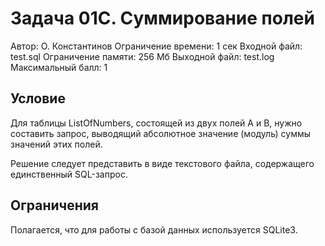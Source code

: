 # Задача 01C. Суммирование полей

Автор: О. Константинов Ограничение времени: 1 сек
Входной файл: test.sql Ограничение памяти: 256 Мб
Выходной файл: test.log
Максимальный балл: 1

## Условие

Для таблицы ListOfNumbers, состоящей из двух полей A и B, нужно составить запрос, выводящий абсолютное значение (модуль) суммы значений этих полей.

Решение следует представить в виде текстового файла, содержащего единственный SQL-запрос.

## Ограничения

Полагается, что для работы с базой данных используется SQLite3.
